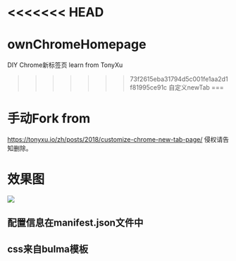 <<<<<<< HEAD
=======
# ownChromeHomepage
DIY Chrome新标签页 learn from TonyXu
>>>>>>> 73f2615eba31794d5c001fe1aa2d1f81995ce91c
自定义newTab
===

# 手动Fork from 
https://tonyxu.io/zh/posts/2018/customize-chrome-new-tab-page/
侵权请告知删除。
# 效果图
![](https://s1.ax2x.com/2018/10/17/5Tk2wA.png)

## 配置信息在manifest.json文件中
## css来自bulma模板
